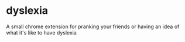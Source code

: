# dyslexia
A small chrome extension for pranking your friends or having an idea of what it's like to have dyslexia
